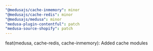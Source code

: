 ```yaml
---
"@medusajs/cache-inmemory": minor
"@medusajs/cache-redis": minor
"@medusajs/medusa": minor
"medusa-plugin-contentful": patch
"medusa-source-shopify": patch
---
```


feat(medusa, cache-redis, cache-inmemory): Added cache modules
